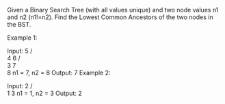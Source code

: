 Given a Binary Search Tree (with all values unique) and two node values n1 and n2 (n1!=n2). Find the Lowest Common Ancestors of the two nodes in the BST.

Example 1:

Input:
              5
            /   \
          4      6
         /        \
        3          7
                    \
                     8
n1 = 7, n2 = 8
Output: 7
Example 2:

Input:
     2
   /   \
  1     3
n1 = 1, n2 = 3
Output: 2